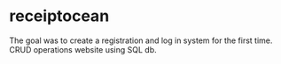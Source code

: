 # receiptocean
The goal was to create a registration and log in system for the first time.
CRUD operations website using SQL db.
